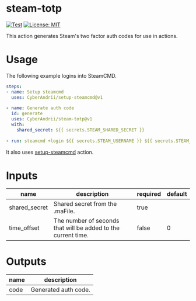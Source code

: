 # steam-totp

[![Test](https://github.com/CyberAndrii/steam-totp/workflows/Test/badge.svg)](https://github.com/CyberAndrii/steam-totp/actions)
[![License: MIT](https://img.shields.io/github/license/CyberAndrii/steam-totp?label=License)](LICENSE)

This action generates Steam's two factor auth codes for use in actions.

# Usage

The following example logins into SteamCMD.

```yaml
steps:
- name: Setup steamcmd
  uses: CyberAndrii/setup-steamcmd@v1
  
- name: Generate auth code
  id: generate
  uses: CyberAndrii/steam-totp@v1
  with:
    shared_secret: ${{ secrets.STEAM_SHARED_SECRET }}
  
- run: steamcmd +login ${{ secrets.STEAM_USERNAME }} ${{ secrets.STEAM_PASSWORD }} ${{ steps.generate.code }} +quit
 ```
 
 It also uses [setup-steamcmd](https://github.com/CyberAndrii/setup-steamcmd) action.
 
# Inputs

| name          | description                                                   | required | default |
|---------------|---------------------------------------------------------------|----------|---------|
| shared_secret | Shared secret from the .maFile.                               | true     |         |
| time_offset   | The number of seconds that will be added to the current time. | false    | 0       |

# Outputs

| name | description          |
|------|----------------------|
| code | Generated auth code. |
